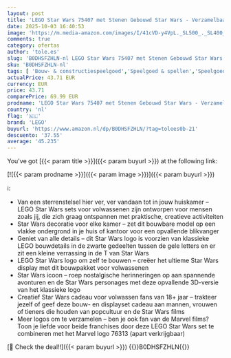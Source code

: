 ```yaml
---
layout: post
title: 'LEGO Star Wars 75407 met Stenen Gebouwd Star Wars - Verzamelbaar DIY Bouwpakket voor Volwassenen - Iconisch Popcultuur Model - Decoratie voor Thuis of Kantoor - Cadeau voor Volwassen Fans en Tieners'
date: 2025-10-03 16:40:53
image: 'https://m.media-amazon.com/images/I/41cVD-y4VpL._SL500_._SL400_.jpg'
comments: true
category: ofertas
author: 'tole.es'
slug: 'B0DHSFZHLN-nl LEGO Star Wars 75407 met Stenen Gebouwd Star Wars -...'
sku: 'B0DHSFZHLN-nl'
tags: [ 'Bouw- & constructiespeelgoed','Speelgoed & spellen','Speelgoedbouwsets','lego','🇳🇱', ]
actualPrice: 43.71 EUR
currency: EUR
price: 43.71
comparePrice: 69.99 EUR
prodname: 'LEGO Star Wars 75407 met Stenen Gebouwd Star Wars - Verzamelbaar DIY Bouwpakket voor Volwassenen - Iconisch Popcultuur Model - Decoratie voor Thuis of Kantoor - Cadeau voor Volwassen Fans en Tieners'
country: 'nl'
flag: '🇳🇱'
brand: 'LEGO'
buyurl: 'https://www.amazon.nl/dp/B0DHSFZHLN/?tag=tolees0b-21'
descuento: '37.55'
average: '45.235'
---
```


You've got [{{< param title >}}]({{< param buyurl >}}) at the following link:

[![{{< param prodname >}}]({{< param image >}})]({{< param buyurl >}})

ℹ️:

- Van een sterrenstelsel hier ver, ver vandaan tot in jouw huiskamer – LEGO Star Wars sets voor volwassenen zijn ontworpen voor mensen zoals jij, die zich graag ontspannen met praktische, creatieve activiteiten
- Star Wars decoratie voor elke kamer – zet dit bouwbare model op een vlakke ondergrond in je huis of kantoor voor een opvallende blikvanger
- Geniet van alle details – dit Star Wars logo is voorzien van klassieke LEGO bouwdetails in de zwarte gedeelten tussen de gele letters en er zit een kleine verrassing in de T van Star Wars
- LEGO Star Wars logo om zelf te bouwen – creëer het ultieme Star Wars display met dit bouwpakket voor volwassenen
- Star Wars icoon – roep nostalgische herinneringen op aan spannende avonturen en de Star Wars personages met deze opvallende 3D-versie van het klassieke logo
- Creatief Star Wars cadeau voor volwassen fans van 18+ jaar – trakteer jezelf of geef deze bouw- en displayset cadeau aan mannen, vrouwen of tieners die houden van popcultuur en de Star Wars films
- Meer logos om te verzamelen – ben je ook fan van de Marvel films? Toon je liefde voor beide franchises door deze LEGO Star Wars set te combineren met het Marvel logo 76313 (apart verkrijgbaar)

[🛒 Check the deal!!]({{< param buyurl >}})
{{<world>}}B0DHSFZHLN{{</world>}}
